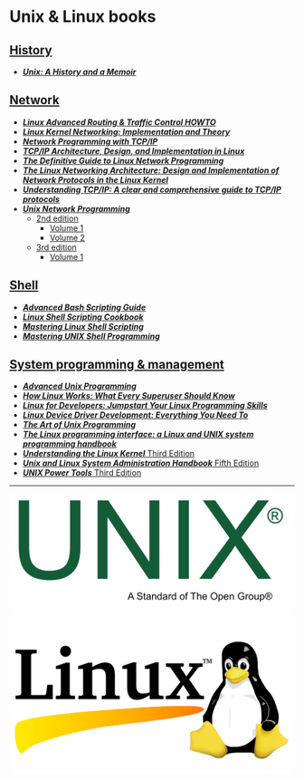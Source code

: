 # Unix & Linux books

## [History](./books/history)

* [**_Unix: A History and a Memoir_**](./books/history/UNIX-A-History-and-a-Memoir_RuLit_Me_616356.pdf)

## [Network](./books/network/)

* [**_Linux Advanced Routing & Traffic Control HOWTO_**](./books/network/Adv-Routing-HOWTO.pdf)
* [**_Linux Kernel Networking: Implementation and Theory_**](./books/network/Linux%20Kernel%20Networking%20-%20Implementation%20and%20Theory.pdf)
* [**_Network Programming with TCP/IP_**](./books/network/Network%20Programming%20With%20TCP_IP.pdf)
* [**_TCP/IP Architecture, Design, and Implementation in Linux_**](./books/network/TCP_IP_ARCHITECTURE_DESIGN_AND_IMPLEMENT.pdf)
* [**_The Definitive Guide to Linux Network Programming_**](./books/network/The%20Definitive%20Guide%20to%20Linux%20Network%20Programming.pdf)
* [**_The Linux Networking Architecture: Design and Implementation of Network Protocols in the Linux Kernel_**](./books/network/The%20Linux%20Networking%20Architecture%20Design%20and%20Implementation%20of%20Network%20Protocols%20in%20the%20Linux%20Kernel.pdf)
* [**_Understanding TCP/IP: A clear and comprehensive guide to TCP/IP protocols_**](./books/network/Understanding%20TCP_IP%20a%20clear%20and%20comprehensive%20guide%20to%20TCP_IP%20protocols.pdf)
* [**_Unix Network Programming_**](./books/network/Unix%20Network%20Programming%20-%20W.%20Richard%20Stevens/)
    * [2nd edition](./books/network/Unix%20Network%20Programming%20-%20W.%20Richard%20Stevens/2nd%20Edition/)
        * [Volume 1](./books/network/Unix%20Network%20Programming%20-%20W.%20Richard%20Stevens/2nd%20Edition/Unix%20Network%20Programming%20-%20W.%20Richard%20Stevens%20-%202nd%20Edition%20Volume%201.pdf)
        * [Volume 2](./books/network/Unix%20Network%20Programming%20-%20W.%20Richard%20Stevens/2nd%20Edition/Unix%20Network%20Programming%20-%20W.%20Richard%20Stevens%20-%202nd%20Edition%20Volume%202.pdf)
    * [3rd edition](./books/network/Unix%20Network%20Programming%20-%20W.%20Richard%20Stevens/3rd%20Edition/)
        * [Volume 1](./books/network/Unix%20Network%20Programming%20-%20W.%20Richard%20Stevens/3rd%20Edition/Unix%20Network%20Programming%20-%20W.%20Richard%20Stevens%20-%203rd%20Edition%20Volume%201.pdf)

## [Shell](./books/shell/)

* [**_Advanced Bash Scripting Guide_**](./books/shell/0245-advanced-bash-scripting-guide.pdf)
* [**_Linux Shell Scripting Cookbook_**](./books/shell/Linux%20Shell%20Scripting%20Cookbook%20-%20Third%20Edition.pdf)
* [**_Mastering Linux Shell Scripting_**](./books/shell/mastering-linux-shell-scripting.pdf)
* [**_Mastering UNIX Shell Programming_**](./books/shell/Mastering%20UNIX%20Shell%20Scripting.pdf)

## [System programming & management](./books/system/)

* [**_Advanced Unix Programming_**](./books/system/Advanced%20Unix%20Programming%202nd%20Edition%20by%20Marc%20J.%20Rochkind.pdf)
* [**_How Linux Works: What Every Superuser Should Know_**](./books/system/How%20Linux%20Works%20What%20Every%20Superuser%20Should%20Know%202nd%20Edition.pdf)
* [**_Linux for Developers: Jumpstart Your Linux Programming Skills_**](./books/system/Linux%20for%20Developers%20Jumpstart%20Your%20Linux%20Programming%20Skills.pdf)
* [**_Linux Device Driver Development: Everything You Need To_**](./books/system/Linux%20Device%20Driver%20Development_%20Everything%20you%20need%20to%20--%20John%20Madieu%20--%202,%202022%20--%20Packt%20Publishing%20--%209781803240060%20--%20457186e9fef5856f254553fe2f302423%20--%20Anna’s%20Archive.pdf)
* [**_The Art of Unix Programming_**](./books/system/The%20Art%20of%20Unix%20Programming%20by%20Eric%20Steven%20Raymond.pdf)
* [**_The Linux programming interface: a Linux and UNIX system programming handbook_**](./books/system/The%20Linux%20programming%20interface%20a%20Linux%20and%20UNIX%20system%20programming%20handbook%20(Michael%20Kerrisk)%20(z-lib.org).pdf)
* [**_Understanding the Linux Kernel_** Third Edition](./books/system/Understanding%20the%20Linux%20Kernel,%20Third%20Edition%20(Daniel%20P.%20Bovet,%20Marco%20Cesati%20Ph.D.)%20(Z-Library).pdf)
* [**_Unix and Linux System Administration Handbook_** Fifth Edition](./books/system/2017%20Nemeth%20Evi%20etal%20-%20UNIX%20and%20Linux%20System%20Administration%20Handbook[5thED]_Rell.pdf)
* [**_UNIX Power Tools_** Third Edition](./books/system/UNIX%20Power%20Tools,%203rd%20Edition%20(Jerry%20Peek,%20Shelley%20Powers,%20Tim%20O’Reilly%20etc.)%20(Z-Library).pdf)

---

![Unix](./unix.png)<br/>
![Linux](./linux.jpg)